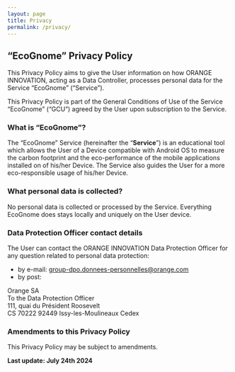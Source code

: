 ```yaml
---
layout: page
title: Privacy
permalink: /privacy/
---
```


## “EcoGnome” Privacy Policy

This Privacy Policy aims to give the User information on how ORANGE INNOVATION,
acting as a Data Controller, processes personal data for the Service “EcoGnome”
(“Service”).

This Privacy Policy is part of the General Conditions of Use of the Service
“EcoGnome” (“GCU”) agreed by the User upon subscription to the Service.

### What is “EcoGnome”?

The “EcoGnome” Service (hereinafter the “**Service**”) is an educational tool
which allows the User of a Device compatible with Android OS to measure the
carbon footprint and the eco-performance of the mobile applications installed on
of his/her Device. The Service also guides the User for a more eco-responsible
usage of his/her Device.

### What personal data is collected?

No personal data is collected or processed by the Service. Everything EcoGnome
does stays locally and uniquely on the User device.

### Data Protection Officer contact details

The User can contact the ORANGE INNOVATION Data Protection Officer for any
question related to personal data protection:

* by e-mail: <group-dpo.donnees-personnelles@orange.com>
* by post:

Orange SA  
To the Data Protection Officer  
111, quai du Président Roosevelt  
CS 70222 92449 Issy-les-Moulineaux Cedex

### Amendments to this Privacy Policy

This Privacy Policy may be subject to amendments.

**Last update: July 24th 2024**
